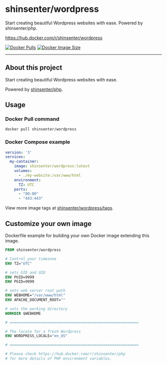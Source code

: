 # shinsenter/wordpress

Start creating beautiful Wordpress websites with ease. Powered by shinsenter/php.

https://hub.docker.com/r/shinsenter/wordpress

[![Docker Pulls](https://img.shields.io/docker/pulls/shinsenter/wordpress)](https://hub.docker.com/r/shinsenter/wordpress) [![Docker Image Size](https://img.shields.io/docker/image-size/shinsenter/wordpress/latest?label=shinsenter%2Fwordpress)](https://hub.docker.com/r/shinsenter/wordpress/tags)

* * *

## About this project

Start creating beautiful Wordpress websites with ease.

Powered by [shinsenter/php](https://hub.docker.com/r/shinsenter/php).

## Usage

### Docker Pull command

```bash
docker pull shinsenter/wordpress
```

### Docker Compose example

```yml
version: '3'
services:
  my-container:
    image: shinsenter/wordpress:latest
    volumes:
      - ./my-website:/var/www/html
    environment:
      TZ: UTC
    ports:
      - "80:80"
      - "443:443"
```

View more image tags at [shinsenter/wordpress/tags](https://hub.docker.com/r/shinsenter/wordpress/tags).

## Customize your own image

Dockerfile example for building your own Docker image extending this image.

```Dockerfile
FROM shinsenter/wordpress

# Control your timezone
ENV TZ="UTC"

# sets GID and UID
ENV PUID=9999
ENV PGID=9999

# sets web server root path
ENV WEBHOME="/var/www/html"
ENV APACHE_DOCUMENT_ROOT=""

# sets the working directory
WORKDIR $WEBHOME

# ==========================================================

# The locale for a fresh Wordpress
ENV WORDPRESS_LOCALE="en_US"

# ==========================================================

# Please check https://hub.docker.com/r/shinsenter/php
# for more details of PHP environment variables.
```